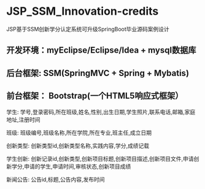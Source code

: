 # JSP_SSM_Innovation-credits
JSP基于SSM创新学分认定系统可升级SpringBoot毕业源码案例设计

## 开发环境：myEclipse/Eclipse/Idea + mysql数据库
## 后台框架: SSM(SpringMVC + Spring + Mybatis)
## 前台框架： Bootstrap(一个HTML5响应式框架）

学生: 学号,登录密码,所在班级,姓名,性别,出生日期,学生照片,联系电话,邮箱,家庭地址,注册时间

班级: 班级编号,班级名称,所在学院,所在专业,班主任,成立日期

创新类型: 创新类型id,创新类型名称,实践内容,学分,成绩记载

学生创新: 创新记录id,创新类型,创新项目标题,创新项目描述,创新项目文件,申请创新学分,申请的学生,申请时间,审核状态,创新项目成绩

新闻公告: 公告id,标题,公告内容,发布时间
